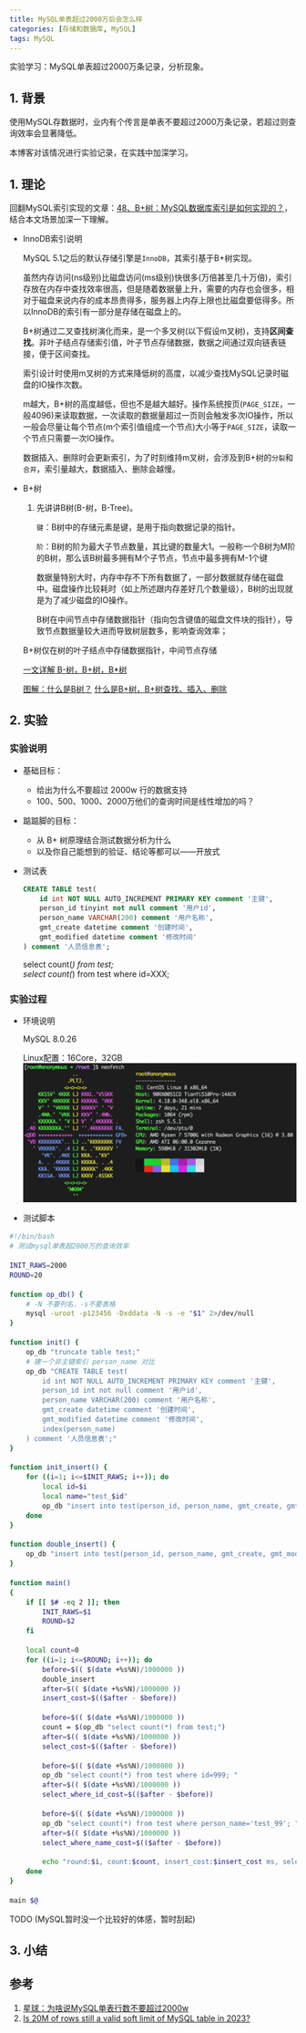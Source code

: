 ```yaml
---
title: MySQL单表超过2000万后会怎么样
categories: [存储和数据库, MySQL]
tags: MySQL
---
```


实验学习：MySQL单表超过2000万条记录，分析现象。

## 1. 背景

使用MySQL存数据时，业内有个传言是单表不要超过2000万条记录，若超过则查询效率会显著降低。

本博客对该情况进行实验记录，在实践中加深学习。

## 1. 理论

回翻MySQL索引实现的文章：[48、B+树：MySQL数据库索引是如何实现的？](https://time.geekbang.org/column/article/77830)，结合本文场景加深一下理解。

* InnoDB索引说明

    MySQL 5.1之后的默认存储引擎是`InnoDB`，其索引基于B+树实现。

    虽然内存访问(ns级别)比磁盘访问(ms级别)快很多(万倍甚至几十万倍)，索引存放在内存中查找效率很高，但是随着数据量上升，需要的内存也会很多，相对于磁盘来说内存的成本昂贵得多，服务器上内存上限也比磁盘要低得多。所以InnoDB的索引有一部分是存储在磁盘上的。

    B+树通过二叉查找树演化而来，是一个多叉树(以下假设m叉树)，支持**区间查找**。非叶子结点存储索引值，叶子节点存储数据，数据之间通过双向链表链接，便于区间查找。

    索引设计时使用m叉树的方式来降低树的高度，以减少查找MySQL记录时磁盘的IO操作次数。

    m越大，B+树的高度越低，但也不是越大越好。操作系统按页(`PAGE_SIZE`，一般4096)来读取数据，一次读取的数据量超过一页则会触发多次IO操作，所以一般会尽量让每个节点(m个索引值组成一个节点)大小等于`PAGE_SIZE`，读取一个节点只需要一次IO操作。

    数据插入、删除时会更新索引，为了时刻维持m叉树，会涉及到B+树的`分裂`和`合并`，索引量越大，数据插入、删除会越慢。

* B+树

    1. 先讲讲B树(B-树，B-Tree)。

        `键`：B树中的存储元素是键，是用于指向数据记录的指针。

        `阶`：B树的阶为最大子节点数量，其比键的数量大1。一般称一个B树为M阶的B树，那么该B树最多拥有M个子节点，节点中最多拥有M-1个键

        数据量特别大时，内存中存不下所有数据了，一部分数据就存储在磁盘中。磁盘操作比较耗时（如上所述跟内存差好几个数量级），B树的出现就是为了减少磁盘的IO操作。

        B树在中间节点中存储数据指针（指向包含键值的磁盘文件块的指针），导致节点数据量较大进而导致树层数多，影响查询效率；

    B+树仅在树的叶子结点中存储数据指针，中间节点存储

    [一文详解 B-树，B+树，B*树](https://zhuanlan.zhihu.com/p/98021010)

    [图解：什么是B树？](https://zhuanlan.zhihu.com/p/146252512)
    [什么是B+树，B+树查找、插入、删除](https://zhuanlan.zhihu.com/p/149287061)

## 2. 实验

### 实验说明

* 基础目标：

    - 给出为什么不要超过 2000w 行的数据支持
    - 100、500、1000、2000万他们的查询时间是线性增加的吗？

* 踮踮脚的目标：

    - 从 B+ 树原理结合测试数据分析为什么
    - 以及你自己能想到的验证、结论等都可以——开放式

* 测试表

    ```sql
    CREATE TABLE test(
        id int NOT NULL AUTO_INCREMENT PRIMARY KEY comment '主键',
        person_id tinyint not null comment '用户id',
        person_name VARCHAR(200) comment '用户名称',
        gmt_create datetime comment '创建时间',
        gmt_modified datetime comment '修改时间'
    ) comment '人员信息表';
    ```

    select count(*) from test;  
    select count(*) from test where id=XXX;

### 实验过程

* 环境说明

    MySQL 8.0.26

    Linux配置：16Core，32GB
    ![Linux配置](/images/2023-05-29-22-50-29.png)

* 测试脚本

```sh
#!/bin/bash
# 测试mysql单表超2000万的查询效率

INIT_RAWS=2000
ROUND=20

function op_db() {
    # -N 不要列名，-s不要表格
    mysql -uroot -p123456 -Dxddata -N -s -e "$1" 2>/dev/null
}

function init() {
    op_db "truncate table test;"
    # 建一个非主键索引 person_name 对比
    op_db "CREATE TABLE test(
        id int NOT NULL AUTO_INCREMENT PRIMARY KEY comment '主键',
        person_id int not null comment '用户id',
        person_name VARCHAR(200) comment '用户名称',
        gmt_create datetime comment '创建时间',
        gmt_modified datetime comment '修改时间',
        index(person_name)
    ) comment '人员信息表';"
}

function init_insert() {
    for ((i=1; i<=$INIT_RAWS; i++)); do
        local id=$i
        local name="test_$id"
        op_db "insert into test(person_id, person_name, gmt_create, gmt_modified) values($id, $name, NOW(), NOW());"
    done
}

function double_insert() {
    op_db "insert into test(person_id, person_name, gmt_create, gmt_modified) select person_id, person_name, NOW(), NOW() from test"
}

function main()
{
    if [[ $# -eq 2 ]]; then
        INIT_RAWS=$1
        ROUND=$2
    fi

    local count=0
    for ((i=1; i<=$ROUND; i++)); do
        before=$(( $(date +%s%N)/1000000 ))
        double_insert
        after=$(( $(date +%s%N)/1000000 ))
        insert_cost=$(($after - $before))

        before=$(( $(date +%s%N)/1000000 ))
        count = $(op_db "select count(*) from test;")
        after=$(( $(date +%s%N)/1000000 ))
        select_cost=$(($after - $before))
        
        before=$(( $(date +%s%N)/1000000 ))
        op_db "select count(*) from test where id=999; "
        after=$(( $(date +%s%N)/1000000 ))
        select_where_id_cost=$(($after - $before))

        before=$(( $(date +%s%N)/1000000 ))
        op_db "select count(*) from test where person_name='test_99'; "
        after=$(( $(date +%s%N)/1000000 ))
        select_where_name_cost=$(($after - $before))

        echo "round:$i, count:$count, insert_cost:$insert_cost ms, select_cost:$select_cost ms, select_where_id_cost:$select_where_id_cost ms, select_where_name_cost:$select_where_name_cost ms"
    done
}

main $@
```

TODO (MySQL暂时没一个比较好的体感，暂时刮起)

## 3. 小结


## 参考

1. [星球：为啥说MySQL单表行数不要超过2000w](https://articles.zsxq.com/id_szzdrtss5t7o.html)
2. [Is 20M of rows still a valid soft limit of MySQL table in 2023?](https://yishenggong.com/2023/05/22/is-20m-of-rows-still-a-valid-soft-limit-of-mysql-table-in-2023/)
